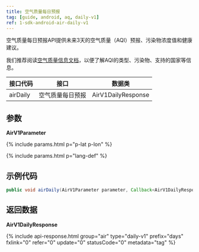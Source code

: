 ```yaml
---
title: 空气质量每日预报
tag: [guide, android, aq, daily-v1]
ref: 1-sdk-android-air-daily-v1
---
```


空气质量每日预报API提供未来3天的空气质量（AQI）预报、污染物浓度值和健康建议。

我们推荐阅读[空气质量信息文档](/docs/resource/air-info/)，以便了解AQI的类型、污染物、支持的国家等信息。

| 接口代码 | 接口                         | 数据类       |
| --------------- | ---------------------------- | ------------ |
| airDaily | 空气质量每日预报    | AirV1DailyResponse |

## 参数 

**AirV1Parameter**

{% include params.html p="p-lat p-lon" %}

{% include params.html p="lang-def" %}

## 示例代码

```java
public void airDaily(AirV1Parameter parameter, Callback<AirV1DailyResponse> callback);
```

## 返回数据

**AirV1DailyResponse**

{% include api-response.html group="air" type="daily-v1" prefix="days" fxlink="0" refer="0" update="0" statusCode="0" metadata="tag"  %}
